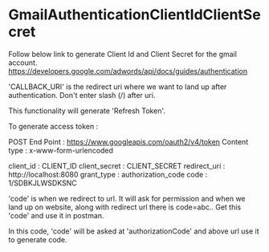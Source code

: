 # GmailAuthenticationClientIdClientSecret

Follow below link to generate Client Id and Client Secret for the gmail account.
https://developers.google.com/adwords/api/docs/guides/authentication

'CALLBACK_URI' is the redirect uri where we want to land up after authentication.
Don't enter slash (/) after uri. 

This functionality will generate 'Refresh Token'.

To generate access token :

POST End Point : https://www.googleapis.com/oauth2/v4/token
Content type : x-www-form-urlencoded

client_id : CLIENT_ID
client_secret : CLIENT_SECRET
redirect_uri : http://localhost:8080
grant_type : authorization_code
code : 1/SDBKJLWSDKSNC

'code' is when we redirect to url. It will ask for permission and when we land up on website, along with redirect url there is code=abc..
Get this 'code' and use it in postman.  

In this code, 'code' will be asked at 'authorizationCode' and above url use it to generate code.